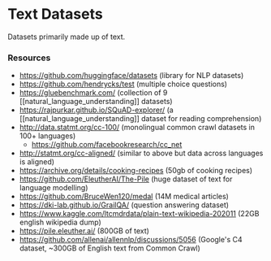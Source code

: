 # Text Datasets

Datasets primarily made up of text.

### Resources

- https://github.com/huggingface/datasets (library for NLP datasets)
- https://github.com/hendrycks/test (multiple choice questions)
- https://gluebenchmark.com/ (collection of 9 [[natural_language_understanding]] datasets)
- https://rajpurkar.github.io/SQuAD-explorer/ (a [[natural_language_understanding]] dataset for reading comprehension)
- http://data.statmt.org/cc-100/ (monolingual common crawl datasets in 100+ languages)
  - https://github.com/facebookresearch/cc_net
- http://statmt.org/cc-aligned/ (similar to above but data across languages is aligned)
- https://archive.org/details/cooking-recipes (50gb of cooking recipes)
- https://github.com/EleutherAI/The-Pile (huge dataset of text for language modelling)
- https://github.com/BruceWen120/medal (14M medical articles)
- https://dki-lab.github.io/GrailQA/ (question answering dataset)
- https://www.kaggle.com/ltcmdrdata/plain-text-wikipedia-202011 (22GB english wikipedia dump)
- https://pile.eleuther.ai/ (800GB of text)
- https://github.com/allenai/allennlp/discussions/5056 (Google's C4 dataset, ~300GB of English text from Common Crawl)
